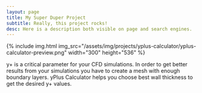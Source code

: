 ```yaml
---
layout: page
title: My Super Duper Project
subtitle: Really, this project rocks!
desc: Here is a description both visible on page and search engines.
---
```

{% include img.html img_src="/assets/img/projects/yplus-calculator/yplus-calculator-preview.png" width="300" height="536" %}

<p>y+ is a critical parameter for your CFD simulations. In order to get better results from your simulations you have to create a mesh with enough boundary layers. yPlus Calculator helps you choose best wall thickness to get the desired y+ values.</p>
